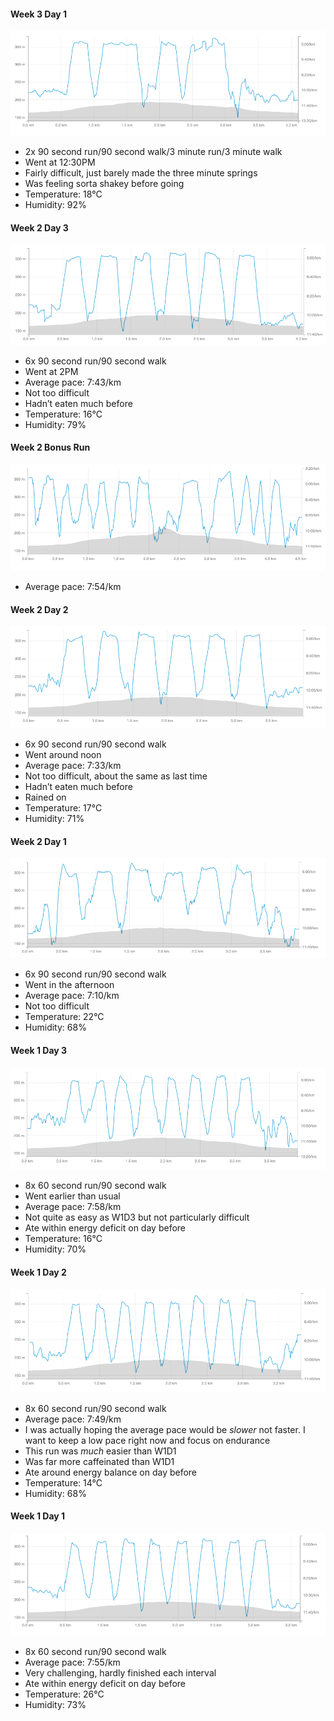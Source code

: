 #### Week 3 Day 1

![Week 3 Day 1 Strava](images/w3d1.png)

* 2x 90 second run/90 second walk/3 minute run/3 minute walk
* Went at 12:30PM
* Fairly difficult, just barely made the three minute springs
* Was feeling sorta shakey before going
* Temperature: 18°C
* Humidity: 92%

#### Week 2 Day 3

![Week 2 Day 3 Strava](images/w2d3.png)

* 6x 90 second run/90 second walk
* Went at 2PM
* Average pace: 7:43/km
* Not too difficult
* Hadn’t eaten much before
* Temperature: 16°C
* Humidity: 79%

#### Week 2 Bonus Run

![Week 2 Bonus Run Strava](images/w2bonusrun.png)

* Average pace: 7:54/km

#### Week 2 Day 2

![Week 2 Day 2 Strava](images/w2d2.png)

* 6x 90 second run/90 second walk
* Went around noon
* Average pace: 7:33/km
* Not too difficult, about the same as last time
* Hadn’t eaten much before
* Rained on
* Temperature: 17°C
* Humidity: 71%

#### Week 2 Day 1

![Week 2 Day 1 Strava](images/w2d1.png)

* 6x 90 second run/90 second walk
* Went in the afternoon
* Average pace: 7:10/km
* Not too difficult
* Temperature: 22°C
* Humidity: 68%

#### Week 1 Day 3

![Week 1 Day 3 Strava](images/w1d3.png)

* 8x 60 second run/90 second walk
* Went earlier than usual
* Average pace: 7:58/km
* Not quite as easy as W1D3 but not particularly difficult
* Ate within energy deficit on day before
* Temperature: 16°C
* Humidity: 70%

#### Week 1 Day 2

![Week 1 Day 2 Strava](images/w1d2.png)

* 8x 60 second run/90 second walk
* Average pace: 7:49/km
* I was actually hoping the average pace would be _slower_ not faster. I want to keep a low pace right now and focus on endurance
* This run was _much_ easier than W1D1
* Was far more caffeinated than W1D1
* Ate around energy balance on day before
* Temperature: 14°C
* Humidity: 68%

#### Week 1 Day 1

![Week 1 Day 1 Strava](images/w1d1.png)

* 8x 60 second run/90 second walk
* Average pace: 7:55/km
* Very challenging, hardly finished each interval
* Ate within energy deficit on day before
* Temperature: 26°C
* Humidity: 73%
